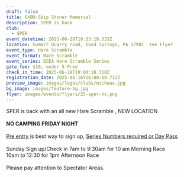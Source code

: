 ```yaml
---
draft: false
title: OXBO-Skip Stoner Memorial
description: SPER is back
club:
  - SPER
event_datetime: 2025-06-28T18:33:18.333Z
location: Summit Quarry road, Good Springs, PA 17981  see Flyer
event_type: Hare Scramble
event_format: Hare Scramble
event_series: ECEA Hare Scramble Series
gate_fee: $10, under 5 Free
check_in_time: 2025-06-28T19:00:18.350Z
registration_date: 2025-06-16T16:00:50.712Z
preview_image: images/logos/clubs/michaux.jpg
bg_image: images/feature-bg.jpg
flyer: images/events/flyers/25-sper-hs.png
---
```

SPER is back with an all new Hare Scramble , NEW LOCATION \
\
**NO CAMPING FRIDAY NIGHT**\
\
[Pre entry ](https://www.moto-tally.com/ECEA/ECEA/PreEntry.aspx)is best way to sign up, [Series Numbers required or Day Pass](https://www.moto-tally.com/ECEA/ECEA/SeriesRegistration.aspx)\
\
Sunday Sign up/Check in  7am to 9:30am for 10 am Morning Race\
                                           10am to 12:30 for 1pm Afternoon Race\
\
Please pay attention to Spectator Areas.